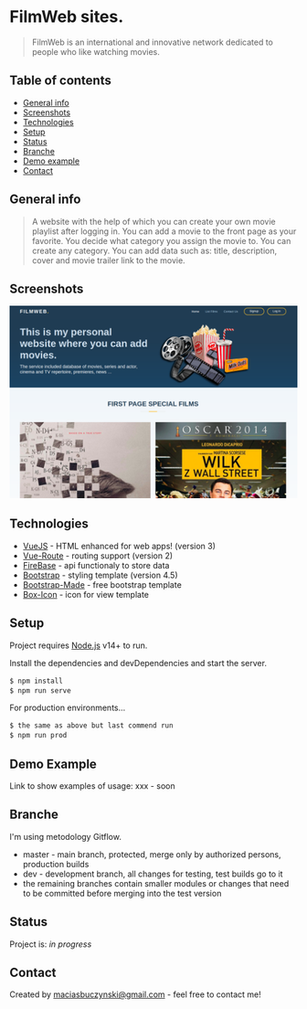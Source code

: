 # FilmWeb sites.
> FilmWeb is an international and innovative network dedicated to people who like watching movies.

## Table of contents
* [General info](#general-info)
* [Screenshots](#screenshots)
* [Technologies](#technologies)
* [Setup](#setup)
* [Status](#status)
* [Branche](#branche)
* [Demo example](#demo-example)
* [Contact](#contact)

## General info
> A website with the help of which you can create your own movie playlist after logging in.
You can add a movie to the front page as your favorite.
You decide what category you assign the movie to. You can create any category.
You can add data such as: title, description, cover and movie trailer link to the movie.

## Screenshots
![Example screenshot](./public/images/screenshot.png)

## Technologies
* [VueJS](https://vuejs.org/) - HTML enhanced for web apps! (version 3)
* [Vue-Route](https://router.vuejs.org/) - routing support (version 2)
* [FireBase](https://console.firebase.google.com) - api functionaly to store data
* [Bootstrap](https://getbootstrap.com/) - styling template (version 4.5)
* [Bootstrap-Made](https://bootstrapmade.com/) - free bootstrap template
* [Box-Icon](https://boxicons.com/) - icon for view template

## Setup
Project requires [Node.js](https://nodejs.org/) v14+ to run.

Install the dependencies and devDependencies and start the server.

```sh
$ npm install
$ npm run serve
```

For production environments...
```sh
$ the same as above but last commend run
$ npm run prod
```

## Demo Example
Link to show examples of usage: xxx - soon


## Branche
I'm using metodology Gitflow.

* master - main branch, protected, merge only by authorized persons, production builds
* dev - development branch, all changes for testing, test builds go to it
* the remaining branches contain smaller modules or changes that need to be committed before merging into the test version

## Status
Project is: _in progress_

## Contact
Created by [maciasbuczynski@gmail.com](https://macmac4.github.io/portfolio/) - feel free to contact me!